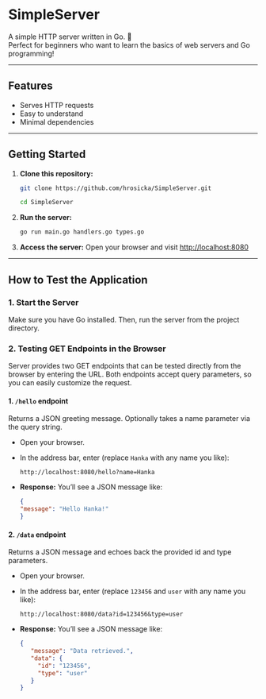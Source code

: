 # SimpleServer

A simple HTTP server written in Go. 🚀  
Perfect for beginners who want to learn the basics of web servers and Go programming!

---

## Features
- Serves HTTP requests
- Easy to understand
- Minimal dependencies

---

## Getting Started

1. **Clone this repository:**
   ```bash
   git clone https://github.com/hrosicka/SimpleServer.git
   ```
   ```bash
   cd SimpleServer
   ```
   
2. **Run the server:**
   ```bash
   go run main.go handlers.go types.go
   ```

3. **Access the server:**
   Open your browser and visit [http://localhost:8080](http://localhost:8080)

---

## How to Test the Application

### 1. Start the Server

Make sure you have Go installed. Then, run the server from the project directory.

### 2. Testing GET Endpoints in the Browser

Server provides two GET endpoints that can be tested directly from the browser by entering the URL. Both endpoints accept query parameters, so you can easily customize the request.

#### 1. `/hello` endpoint
Returns a JSON greeting message. Optionally takes a name parameter via the query string.
- Open your browser.
- In the address bar, enter (replace ```Hanka``` with any name you like):

  ```
  http://localhost:8080/hello?name=Hanka
  ```

- **Response:** You’ll see a JSON message like:
  ```json
  {
  "message": "Hello Hanka!"
  }
  ```
  
#### 2. `/data` endpoint
Returns a JSON message and echoes back the provided id and type parameters.
- Open your browser.
- In the address bar, enter (replace ```123456``` and ```user``` with any name you like):

  ```
  http://localhost:8080/data?id=123456&type=user
  ```

- **Response:** You’ll see a JSON message like:
  ```json
  {
     "message": "Data retrieved.",
     "data": {
       "id": "123456",
       "type": "user"
     }
  }
  ```




